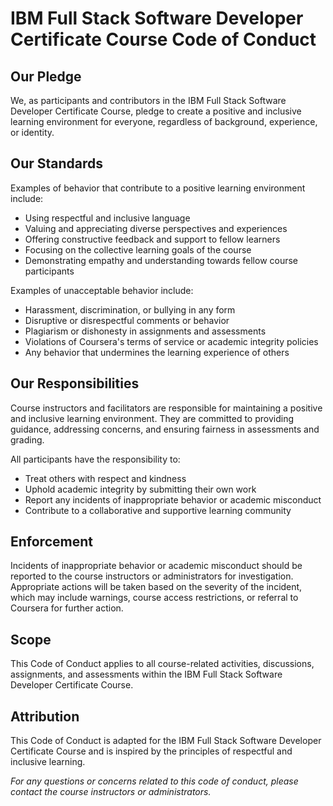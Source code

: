 # IBM Full Stack Software Developer Certificate Course Code of Conduct

## Our Pledge

We, as participants and contributors in the IBM Full Stack Software Developer Certificate Course, pledge to create a positive and inclusive learning environment for everyone, regardless of background, experience, or identity.

## Our Standards

Examples of behavior that contribute to a positive learning environment include:

- Using respectful and inclusive language
- Valuing and appreciating diverse perspectives and experiences
- Offering constructive feedback and support to fellow learners
- Focusing on the collective learning goals of the course
- Demonstrating empathy and understanding towards fellow course participants

Examples of unacceptable behavior include:

- Harassment, discrimination, or bullying in any form
- Disruptive or disrespectful comments or behavior
- Plagiarism or dishonesty in assignments and assessments
- Violations of Coursera's terms of service or academic integrity policies
- Any behavior that undermines the learning experience of others

## Our Responsibilities

Course instructors and facilitators are responsible for maintaining a positive and inclusive learning environment. They are committed to providing guidance, addressing concerns, and ensuring fairness in assessments and grading.

All participants have the responsibility to:

- Treat others with respect and kindness
- Uphold academic integrity by submitting their own work
- Report any incidents of inappropriate behavior or academic misconduct
- Contribute to a collaborative and supportive learning community

## Enforcement

Incidents of inappropriate behavior or academic misconduct should be reported to the course instructors or administrators for investigation. Appropriate actions will be taken based on the severity of the incident, which may include warnings, course access restrictions, or referral to Coursera for further action.

## Scope

This Code of Conduct applies to all course-related activities, discussions, assignments, and assessments within the IBM Full Stack Software Developer Certificate Course.

## Attribution

This Code of Conduct is adapted for the IBM Full Stack Software Developer Certificate Course and is inspired by the principles of respectful and inclusive learning.

*For any questions or concerns related to this code of conduct, please contact the course instructors or administrators.*
